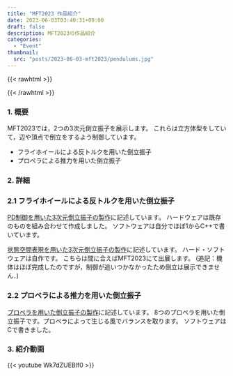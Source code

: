 ```yaml
---
title: "MFT2023 作品紹介"
date: 2023-06-03T03:40:31+09:00
draft: false
description: MFT2023の作品紹介
categories:
  - "Event"
thumbnail:
  src: "posts/2023-06-03-mft2023/pendulums.jpg"
---
```


<!--more-->

{{< rawhtml >}}
<script src="https://cdnjs.cloudflare.com/ajax/libs/mathjax/2.7.4/MathJax.js?config=TeX-AMS-MML_HTMLorMML"></script>
<script type="text/x-mathjax-config">
    MathJax.Hub.Config({tex2jax: {inlineMath: [['$','$'], ['\\(','\\)']]}});
</script>
{{< /rawhtml >}}

### 1. 概要
MFT2023では，2つの3次元倒立振子を展示します。
これらは立方体型をしていて，辺や頂点で倒立をするよう制御しています。
- フライホイールによる反トルクを用いた倒立振子
- プロペラによる推力を用いた倒立振子

<!-- ![](/posts/2023-06-03-mft2023/pendulums.jpg) -->
<!-- {{< figure src="/posts/2023-06-03-mft2023/pendulums.jpg" title="3D inverted pendulums" >}} -->

### 2. 詳細
### 2.1  フライホイールによる反トルクを用いた倒立振子
[PD制御を用いた3次元倒立振子の製作](https://teruru-52.github.io/post/2022-07-16-3d-inverted-pendulum/)に記述しています。
ハードウェアは既存のものを組み合わせて作成しました。
ソフトウェアは自分でほぼ1からC++で書いています。

[状態空間表現を用いた3次元倒立振子の製作](https://teruru-52.github.io/post/2022-05-14-3d-inverted-pendulum2/)に記述しています。
ハード・ソフトウェアは自作です。
こちらは間に合えばMFT2023にて出展します。
(追記：機体はほぼ完成したのですが，制御が追いつかなかったため倒立は展示できません．)

### 2.2  プロペラによる推力を用いた倒立振子
[プロペラを用いた倒立振子の製作](https://teruru-52.github.io/post/2023-06-03-propeller-pendulum/)に記述しています。
8つのプロペラを用いた倒立振子です。プロペラによって生じる風でバランスを取ります。
ソフトウェアはCで書きました。

### 3. 紹介動画
{{< youtube Wk7dZUEBIf0 >}}
